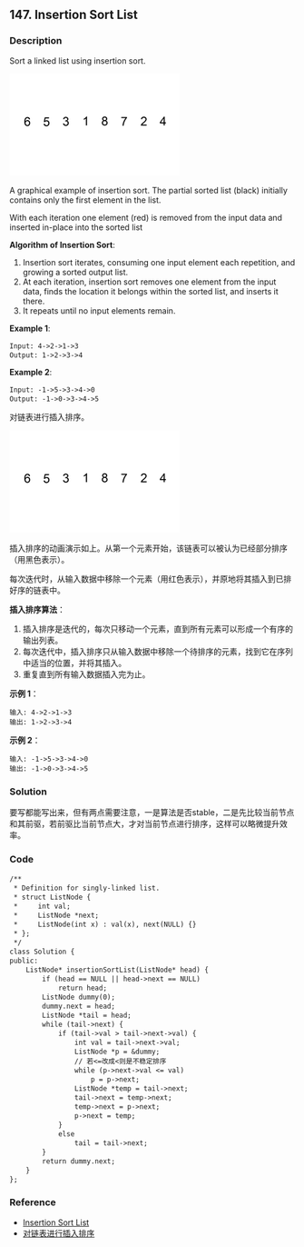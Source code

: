 ## 147. Insertion Sort List

### Description

Sort a linked list using insertion sort.

![](../Assets/147.gif)

A graphical example of insertion sort. The partial sorted list (black) initially contains only the first element in the list.

With each iteration one element (red) is removed from the input data and inserted in-place into the sorted list

**Algorithm of Insertion Sort**:

1. Insertion sort iterates, consuming one input element each repetition, and growing a sorted output list.
2. At each iteration, insertion sort removes one element from the input data, finds the location it belongs within the sorted list, and inserts it there.
3. It repeats until no input elements remain.

**Example 1**:

```
Input: 4->2->1->3
Output: 1->2->3->4
```

**Example 2**:

```
Input: -1->5->3->4->0
Output: -1->0->3->4->5
```

对链表进行插入排序。

![](../Assets/147.gif)

插入排序的动画演示如上。从第一个元素开始，该链表可以被认为已经部分排序（用黑色表示）。

每次迭代时，从输入数据中移除一个元素（用红色表示），并原地将其插入到已排好序的链表中。

**插入排序算法**：

1. 插入排序是迭代的，每次只移动一个元素，直到所有元素可以形成一个有序的输出列表。
2. 每次迭代中，插入排序只从输入数据中移除一个待排序的元素，找到它在序列中适当的位置，并将其插入。
3. 重复直到所有输入数据插入完为止。

**示例 1**：

```
输入: 4->2->1->3
输出: 1->2->3->4
```

**示例 2**：

```
输入: -1->5->3->4->0
输出: -1->0->3->4->5
```

### Solution

要写都能写出来，但有两点需要注意，一是算法是否stable，二是先比较当前节点和其前驱，若前驱比当前节点大，才对当前节点进行排序，这样可以略微提升效率。

### Code

```
/**
 * Definition for singly-linked list.
 * struct ListNode {
 *     int val;
 *     ListNode *next;
 *     ListNode(int x) : val(x), next(NULL) {}
 * };
 */
class Solution {
public:
    ListNode* insertionSortList(ListNode* head) {
        if (head == NULL || head->next == NULL)
            return head;
        ListNode dummy(0);
        dummy.next = head;
        ListNode *tail = head;
        while (tail->next) {
            if (tail->val > tail->next->val) {
                int val = tail->next->val;
                ListNode *p = &dummy;
                // 若<=改成<则是不稳定排序
                while (p->next->val <= val)
                    p = p->next;
                ListNode *temp = tail->next;
                tail->next = temp->next;
                temp->next = p->next;
                p->next = temp;
            }
            else
                tail = tail->next;
        }
        return dummy.next;
    }
};
```

### Reference

- [Insertion Sort List](https://leetcode.com/problems/insertion-sort-list/description/)
- [对链表进行插入排序](https://leetcode-cn.com/problems/insertion-sort-list/description/)